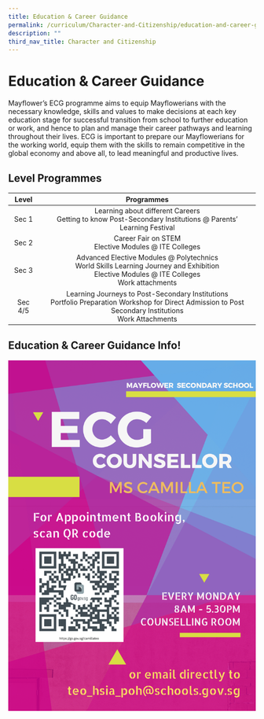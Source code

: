 ```yaml
---
title: Education & Career Guidance
permalink: /curriculum/Character-and-Citizenship/education-and-career-guidance/permalink/
description: ""
third_nav_title: Character and Citizenship
---
```

Education & Career Guidance
===========================

Mayflower’s ECG programme aims to equip Mayflowerians with the necessary knowledge, skills and values to make decisions at each key education stage for successful transition from school to further education or work, and hence to plan and manage their career pathways and learning throughout their lives. ECG is important to prepare our Mayflowerians for the working world, equip them with the skills to remain competitive in the global economy and above all, to lead meaningful and productive lives.

Level Programmes
----------------
| Level 	| Programmes 	|
|:---:	|:---:	|
| Sec 1 	| Learning about different Careers<br>Getting to know Post-Secondary Institutions @ Parents’ Learning Festival 	|
| Sec 2 	| Career Fair on STEM<br>Elective Modules @ ITE Colleges 	|
| Sec 3 	| Advanced Elective Modules @ Polytechnics<br>World Skills Learning Journey and Exhibition<br>Elective Modules @ ITE Colleges<br>Work attachments 	|
| Sec 4/5 	| Learning Journeys to Post-Secondary Institutions<br>Portfolio Preparation Workshop for Direct Admission to Post Secondary Institutions<br>Work Attachments 	|

Education & Career Guidance Info!
---------------------------------
![](/images/ecg1.png)